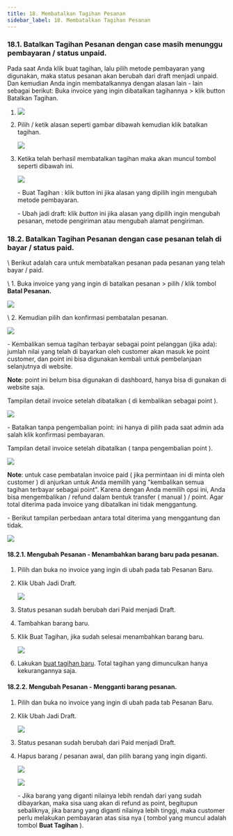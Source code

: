 ```yaml
---
title: 18. Membatalkan Tagihan Pesanan
sidebar_label: 18. Membatalkan Tagihan Pesanan
---
```

### **18.1. Batalkan Tagihan Pesanan dengan case masih menunggu pembayaran / status unpaid.**

P﻿ada saat Anda klik buat tagihan, lalu pilih metode pembayaran yang digunakan, maka status pesanan akan berubah dari draft menjadi unpaid. Dan kemudian Anda ingin membatalkannya dengan alasan lain - lain sebagai berikut: B﻿uka invoice yang ingin dibatalkan tagihannya > klik button Batalkan Tagihan.

1. ![](/img/18.-button-untuk-membatalkan-tagihan-metode-pembayaran-bank-transfer.png)
2. P﻿ilih / ketik alasan seperti gambar dibawah kemudian klik batalkan tagihan. 

   ![](/img/18.-tampilan-ketika-klik-button-batalkan-tagihan.png)
3. K﻿etika telah berhasil membatalkan tagihan maka akan muncul tombol seperti dibawah ini.

   ![](/img/18.-button-setelah-berhasil-klik-batalkan-tagihan.png)

   \-﻿ Buat Tagihan : klik button ini jika alasan yang dipilih ingin mengubah metode pembayaran.

   \-﻿ U﻿bah jadi draft: klik *button* ini jika alasan yang dipilih ingin mengubah pesanan, metode pengiriman atau mengubah alamat pengiriman.

### **1﻿8.2. Batalkan Tagihan Pesanan dengan case pesanan telah di bayar / status paid.**

\    Berikut adalah cara untuk membatalkan pesanan pada pesanan yang telah bayar / paid.

\    1. Buka invoice yang yang ingin di batalkan pesanan > pilih / klik tombol **Batal Pesanan.**

![](/img/18.2-membatlkan-pesanan-dengan-status-paid.png)

\    2. K﻿emudian pilih dan konfirmasi pembatalan pesanan. 

![](/img/18.2-membatalkan-pesanan-opsi-point.png)

\- Kembalikan semua tagihan terbayar sebagai point pelanggan (jika ada): jumlah nilai yang telah di bayarkan oleh customer akan masuk ke point customer, dan point ini bisa digunakan kembali untuk pembelanjaan selanjutnya di website. 

**N﻿ote**: point ini belum bisa digunakan di dashboard, hanya bisa di gunakan di website saja.

T﻿ampilan detail invoice setelah dibatalkan ( di kembalikan sebagai point ).

![](/img/18.2-membatalkan-pesanan-pengembalian-point.png)

\-﻿ Batalkan tanpa pengembalian point: ini hanya di pilih pada saat admin ada salah klik konfirmasi pembayaran.

T﻿ampilan detail invoice setelah dibatalkan ( tanpa pengembalian point ).

![](/img/18.2-membatalkan-pesanan-tanpa-pengembalian-point.png)

**N﻿ote**: untuk case pembatalan invoice paid ( jika permintaan ini di minta oleh customer ) di anjurkan untuk Anda memilih yang "kembalikan semua tagihan terbayar sebagai point". Karena dengan Anda memilih opsi ini, Anda bisa mengembalikan / refund dalam bentuk transfer ( manual ) / point. Agar total diterima pada invoice yang dibatalkan ini tidak menggantung. 

\- B﻿erikut tampilan perbedaan antara total diterima yang menggantung dan tidak.

![](/img/18.2-membatalkan-pesanan-field-total-diterima.png)

#### 1﻿8.2.1. Mengubah Pesanan - Menambahkan barang baru pada pesanan.

1. P﻿ilih dan buka no invoice yang ingin di ubah pada tab Pesanan Baru.
2. K﻿lik Ubah Jadi Draft.

   ![](/img/18.2.1-ubah-pesanan-menambahkan-barang.png)
3. S﻿tatus pesanan sudah berubah dari Paid menjadi Draft.
4. T﻿ambahkan barang baru.
5. K﻿lik Buat Tagihan, jika sudah selesai menambahkan barang baru.

   ![](/img/18.2.1-ubah-pesanan-menambahkan-barang-buat-tagihan.png)
6. L﻿akukan [buat tagihan baru](https://onee.netlify.app/dashboard/buat-tagihan-pesanan).﻿ Total tagihan yang dimunculkan hanya kekurangannya saja.





#### 1﻿8.2.2. Mengubah Pesanan - Mengganti barang pesanan.

1. P﻿ilih dan buka no invoice yang ingin di ubah pada tab Pesanan Baru.
2. K﻿lik Ubah Jadi Draft.

   ![](/img/18.2.1-ubah-pesanan-menambahkan-barang.png)
3. S﻿tatus pesanan sudah berubah dari Paid menjadi Draft.
4. H﻿apus barang / pesanan awal, dan pilih barang yang ingin diganti.

   ![](/img/18.2.2-ganti-barang-pesanan-ke-nominal-yang-rendah.png)

   ![](/img/18.2.2-konfirmasi-refund-ganti-barang-.png)

   \- J﻿ika barang yang diganti nilainya lebih rendah dari yang sudah dibayarkan, maka sisa uang akan di refund as point, begitupun sebaliknya, jika barang yang diganti nilainya lebih tinggi, maka customer perlu melakukan pembayaran atas sisa nya ( tombol yang muncul adalah tombol **Buat Tagihan** ).